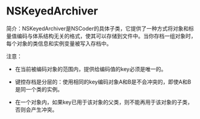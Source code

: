 # NSKeyedArchiver

简介：NSKeyedArchiver是NSCoder的具体子类，它提供了一种方式将对象和标量值编码与体系结构无关的格式，使其可以存储到文件中。当你存档一组对象时，每个对象的类信息和实例变量被写入存档中。

注意：

* 在当前被编码对象的范围内，提供给编码值的key必须是唯一的。

* 键控存档是分层的：使用相同的key编码对象A和B是不会冲突的，即使A和B是同一个类的实例。

* 在一个对象内，如果key已用于该对象的父类，则不能再用于该对象的子类，否则会产生冲突。